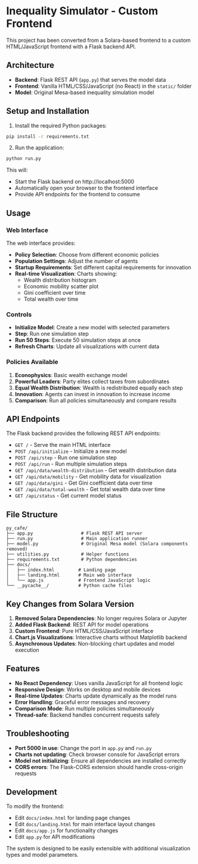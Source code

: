 # Inequality Simulator - Custom Frontend

This project has been converted from a Solara-based frontend to a custom HTML/JavaScript frontend with a Flask backend API.

## Architecture

- **Backend**: Flask REST API (`app.py`) that serves the model data
- **Frontend**: Vanilla HTML/CSS/JavaScript (no React) in the `static/` folder
- **Model**: Original Mesa-based inequality simulation model

## Setup and Installation

1. Install the required Python packages:
```bash
pip install -r requirements.txt
```

2. Run the application:
```bash
python run.py
```

This will:
- Start the Flask backend on http://localhost:5000
- Automatically open your browser to the frontend interface
- Provide API endpoints for the frontend to consume

## Usage

### Web Interface

The web interface provides:
- **Policy Selection**: Choose from different economic policies
- **Population Settings**: Adjust the number of agents
- **Startup Requirements**: Set different capital requirements for innovation
- **Real-time Visualization**: Charts showing:
  - Wealth distribution histogram
  - Economic mobility scatter plot
  - Gini coefficient over time
  - Total wealth over time

### Controls

- **Initialize Model**: Create a new model with selected parameters
- **Step**: Run one simulation step
- **Run 50 Steps**: Execute 50 simulation steps at once
- **Refresh Charts**: Update all visualizations with current data

### Policies Available

1. **Econophysics**: Basic wealth exchange model
2. **Powerful Leaders**: Party elites collect taxes from subordinates
3. **Equal Wealth Distribution**: Wealth is redistributed equally each step
4. **Innovation**: Agents can invest in innovation to increase income
5. **Comparison**: Run all policies simultaneously and compare results

## API Endpoints

The Flask backend provides the following REST API endpoints:

- `GET /` - Serve the main HTML interface
- `POST /api/initialize` - Initialize a new model
- `POST /api/step` - Run one simulation step
- `POST /api/run` - Run multiple simulation steps
- `GET /api/data/wealth-distribution` - Get wealth distribution data
- `GET /api/data/mobility` - Get mobility data for visualization
- `GET /api/data/gini` - Get Gini coefficient data over time
- `GET /api/data/total-wealth` - Get total wealth data over time
- `GET /api/status` - Get current model status

## File Structure

```
py_cafe/
├── app.py                  # Flask REST API server
├── run.py                  # Main application runner
├── model.py                # Original Mesa model (Solara components removed)
├── utilities.py            # Helper functions
├── requirements.txt        # Python dependencies
├── docs/
│   ├── index.html         # Landing page
│   ├── landing.html       # Main web interface
│   └── app.js             # Frontend JavaScript logic
└── __pycache__/           # Python cache files
```

## Key Changes from Solara Version

1. **Removed Solara Dependencies**: No longer requires Solara or Jupyter
2. **Added Flask Backend**: REST API for model operations
3. **Custom Frontend**: Pure HTML/CSS/JavaScript interface
4. **Chart.js Visualizations**: Interactive charts without Matplotlib backend
5. **Asynchronous Updates**: Non-blocking chart updates and model execution

## Features

- **No React Dependency**: Uses vanilla JavaScript for all frontend logic
- **Responsive Design**: Works on desktop and mobile devices
- **Real-time Updates**: Charts update dynamically as the model runs
- **Error Handling**: Graceful error messages and recovery
- **Comparison Mode**: Run multiple policies simultaneously
- **Thread-safe**: Backend handles concurrent requests safely

## Troubleshooting

- **Port 5000 in use**: Change the port in `app.py` and `run.py`
- **Charts not updating**: Check browser console for JavaScript errors
- **Model not initializing**: Ensure all dependencies are installed correctly
- **CORS errors**: The Flask-CORS extension should handle cross-origin requests

## Development

To modify the frontend:
- Edit `docs/index.html` for landing page changes
- Edit `docs/landing.html` for main interface layout changes
- Edit `docs/app.js` for functionality changes
- Edit `app.py` for API modifications


The system is designed to be easily extensible with additional visualization types and model parameters.
